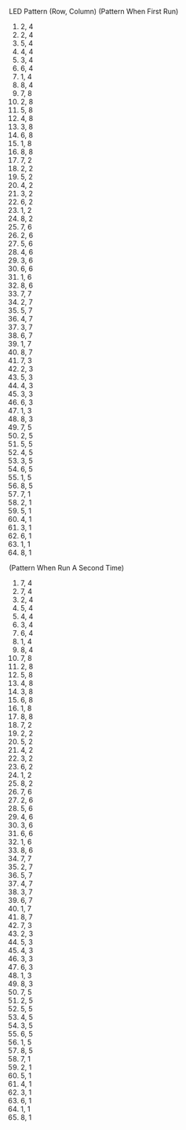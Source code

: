 LED Pattern
(Row, Column)
(Pattern When First Run)
1. 2, 4
2. 2, 4
3. 5, 4
4. 4, 4
5. 3, 4
6. 6, 4
7. 1, 4
8. 8, 4
9. 7, 8
10. 2, 8
11. 5, 8
12. 4, 8
13. 3, 8
14. 6, 8
15. 1, 8
16. 8, 8
17. 7, 2
18. 2, 2
19. 5, 2
20. 4, 2
21. 3, 2
22. 6, 2
23. 1, 2
24. 8, 2
25. 7, 6
26. 2, 6
27. 5, 6
28. 4, 6
29. 3, 6
30. 6, 6
31. 1, 6
32. 8, 6
33. 7, 7
34. 2, 7
35. 5, 7
36. 4, 7
37. 3, 7
38. 6, 7
39. 1, 7
40. 8, 7
41. 7, 3
42. 2, 3
43. 5, 3
44. 4, 3
45. 3, 3
46. 6, 3
47. 1, 3
48. 8, 3
49. 7, 5
50. 2, 5
51. 5, 5
52. 4, 5
53. 3, 5
54. 6, 5
55. 1, 5
56. 8, 5
57. 7, 1
58. 2, 1
59. 5, 1
60. 4, 1
61. 3, 1
62. 6, 1
63. 1, 1
64. 8, 1

(Pattern When Run A Second Time)
1. 7, 4
2. 7, 4
3. 2, 4
4. 5, 4
5. 4, 4
6. 3, 4
7. 6, 4
8. 1, 4
9. 8, 4
10. 7, 8
11. 2, 8
12. 5, 8
13. 4, 8
14. 3, 8
15. 6, 8
16. 1, 8
17. 8, 8
18. 7, 2
19. 2, 2
20. 5, 2
21. 4, 2
22. 3, 2
23. 6, 2
24. 1, 2
25. 8, 2
26. 7, 6
27. 2, 6
28. 5, 6
29. 4, 6
30. 3, 6
31. 6, 6
32. 1, 6
33. 8, 6
34. 7, 7
35. 2, 7
36. 5, 7
37. 4, 7
38. 3, 7
39. 6, 7
40. 1, 7
41. 8, 7
42. 7, 3
43. 2, 3
44. 5, 3
45. 4, 3
46. 3, 3
47. 6, 3
48. 1, 3
49. 8, 3
50. 7, 5
51. 2, 5
52. 5, 5
53. 4, 5
54. 3, 5
55. 6, 5
56. 1, 5
57. 8, 5
58. 7, 1
59. 2, 1
60. 5, 1
61. 4, 1
62. 3, 1
63. 6, 1
64. 1, 1
65. 8, 1
